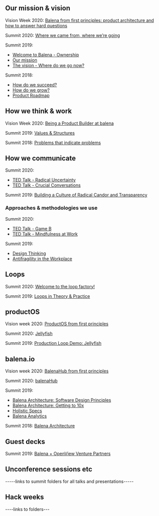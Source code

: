 ## Our mission & vision  
Vision Week 2020: [Balena from first principles: product architecture and how to answer hard questions](https://drive.google.com/file/d/1B7B_sFUBYd7FHfho76DNi6XA4FoLyv98/view?usp=sharing)

Summit 2020: [Where we came from, where we’re going](https://drive.google.com/file/d/1I0qFD-FghZFwi_aDwX-_dgSQqb92aAc0/view?usp=sharing)

Summit 2019:
* [Welcome to Balena - Ownership](https://drive.google.com/file/d/1qYTyP9ilJVJm0Pu4k_Jn6D8TrLkyg7tw/view?usp=sharing)
* [Our mission](https://drive.google.com/file/d/1h6vDpluf-ZAO2llGWa7bXgTdJq1bgf1p/view?usp=sharing)
* [The vision - Where do we go now?](https://drive.google.com/file/d/1pPKiHs0UGsD0Zui2psIrk5gzCleeIc2K/view?usp=sharing) 

Summit 2018: 
* [How do we succeed?](https://drive.google.com/file/d/1LCww3lwWDlViGrT69bwU0jwpHb52J7Dv/view?usp=sharing)
* [How do we grow?](https://drive.google.com/file/d/1HxWrjbnORlBc2_XLddZehjxduo6W7Enx/view?usp=sharing)
* [Product Roadmap](https://drive.google.com/file/d/1x3Kha3BuyqD2wVMtJf6PdO1v8Fotc_6u/view?usp=sharing)

## How we think & work
Vision Week 2020: [Being a Product Builder at balena](https://drive.google.com/file/d/1_rsp0RZLFugi7B3eCZsjHsCPae7vbTxP/view?usp=sharing)

Summit 2019: [Values & Structures](https://drive.google.com/file/d/1slCHFPg6AwIEtuIV1Ra_nnGJTdXR9X8f/view?usp=sharing)

Summit 2018:  [Problems that indicate problems](https://drive.google.com/file/d/16sVHxBcLMFKH-HEU-fU_bMUg65-uxjT1/view)

## How we communicate
Summit 2020: 
* [TED Talk - Radical Uncertainty](https://drive.google.com/file/d/1XJQVB4KRNMn7qkFYLTkhbzEQyVOscPu4/view?usp=sharing)
* [TED Talk - Crucial Conversations](https://drive.google.com/file/d/1VEwpjfDn2MsZGqaHmC9u1U3QgqoHT9yg/view?usp=sharing)

Summit 2019: [Building a Culture of Radical Candor and Transparency](https://drive.google.com/file/d/1STwjtWDipjeuPd8FDDnqOt7LEqfrDMkr/view?usp=sharing)	

### Approaches & methodologies we use
Summit 2020: 
* [TED Talk - Game B](https://drive.google.com/file/d/19k_4xUjJbO5hOi7RthSQitzRl7KlAb2d/view?usp=sharing)
* [TED Talk - Mindfulness at Work](https://drive.google.com/file/d/1uokdUJazISTh4btMLhHn-BPO3VKp7iAL/view?usp=sharing)

Summit 2019: 
* [Design Thinking](https://drive.google.com/file/d/1PUcO9GJV1ISWmePjyrIyBv2W1ftT60et/view?usp=sharing)
* [Antifragility in the Workplace](https://drive.google.com/file/d/127wFC5QgGyou7HN5zVx8RRK72Et3klrI/view)

## Loops
Summit 2020: [Welcome to the loop factory!](https://drive.google.com/file/d/1TM_CGoYav9JGRCf72JEDH5U4-h_jaWje/view?usp=sharing)

Summit 2019: [Loops in Theory & Practice](https://drive.google.com/file/d/1e4Losc7OVUfKdJBEDHWx_MdP_0Fm5_nz/view)

## productOS
Vision week 2020: [ProductOS from first principles](https://drive.google.com/file/d/1oFc5bj8SWq-3s5IOiKm22ur9cUvCKky7/view?usp=sharing)

Summit 2020: [Jellyfish](https://drive.google.com/file/d/1K5hFn04iRtuYyfESlOVdNTBotVeepHni/view?usp=sharing)

Summit 2019: [Production Loop Demo: Jellyfish](https://drive.google.com/file/d/1yWKEzcZZ5uarJxH0MIbs9EfCYV5bfitZ/view?usp=sharing)

## balena.io
Vision week 2020: [BalenaHub from first principles](https://drive.google.com/file/d/1AK2lBtHiq3sQxvsKN6vBgOX3MKUdNuCs/view?usp=sharing)

Summit 2020: [balenaHub](https://drive.google.com/file/d/15gzs-VrOoS_Ut76vgky-GegEJ5B63wP7/view?usp=sharing)

Summit 2019:
* [Balena Architecture: Software Design Principles](https://drive.google.com/file/d/1xtHev7HUwbASdasf8cWfG9O2oHdlXX43/view?usp=sharing)
* [Balena Architecture: Getting to 10x](https://drive.google.com/file/d/1OTsYX21kdYRdTKPqTrbpsvhxQUW_FtqP/view?usp=sharing)
* [Holistic Specs](https://drive.google.com/file/d/1T5Yb8NyRryS2U-D4bmqZaZNY22m6qInS/view?usp=sharing)
* [Balena Analytics](https://drive.google.com/file/d/1nzVNxvvxsaAUK7fsKrhIltWl6_T4M3rO/view?usp=sharing)

Summit 2018: [Balena Architecture](https://drive.google.com/file/d/1P3L5BulWqLHUMBkLerrh-SJnAtaFcodz/view?usp=sharing)

## Guest decks
Summit 2019: [Balena + OpenView Venture Partners](https://drive.google.com/file/d/1Vws40KUWcRocY-zka06AM35OD5WiVLtY/view)

## Unconference sessions etc
-----links to summit folders for all talks and presentations-----

## Hack weeks
----links to folders---